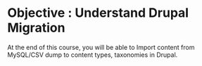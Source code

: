 # Objective : Understand Drupal Migration

At the end of this course, you will be able to Import content from MySQL/CSV dump to content types, taxonomies in Drupal.


